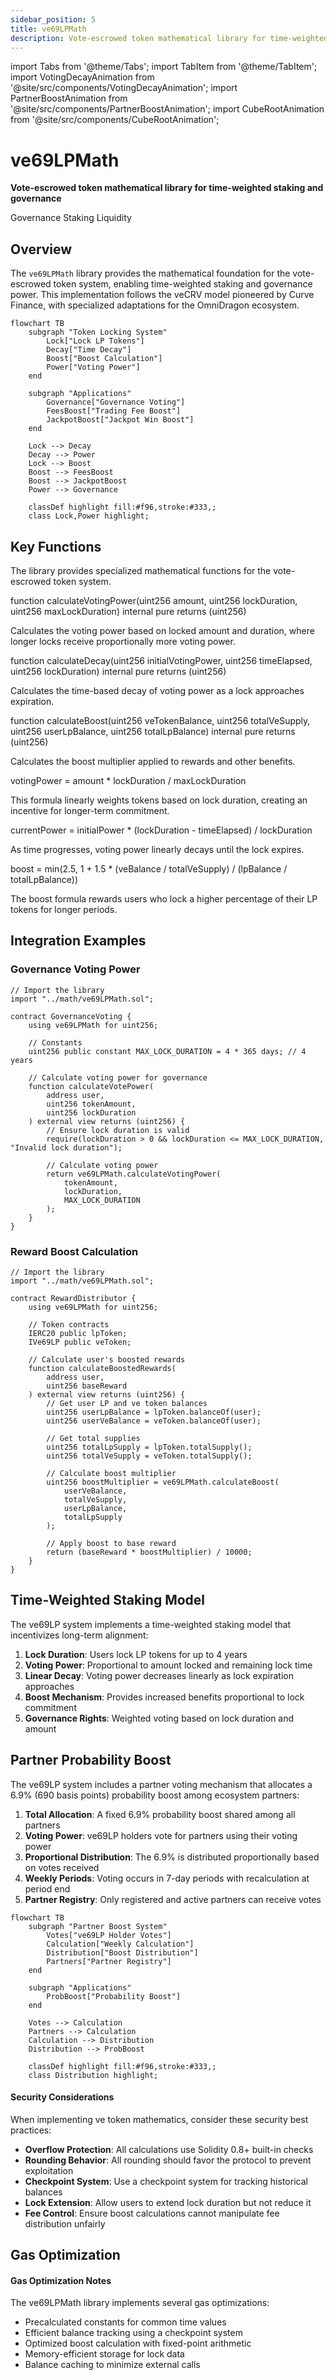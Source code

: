 ```yaml
---
sidebar_position: 5
title: ve69LPMath
description: Vote-escrowed token mathematical library for time-weighted staking and governance
---
```


import Tabs from '@theme/Tabs';
import TabItem from '@theme/TabItem';
import VotingDecayAnimation from '@site/src/components/VotingDecayAnimation';
import PartnerBoostAnimation from '@site/src/components/PartnerBoostAnimation';
import CubeRootAnimation from '@site/src/components/CubeRootAnimation';

# ve69LPMath

**Vote-escrowed token mathematical library for time-weighted staking and governance**

<div className="contract-badges">
  <span className="contract-badge governance">Governance</span>
  <span className="contract-badge staking">Staking</span>
  <span className="contract-badge liquidity">Liquidity</span>
</div>

## Overview

The `ve69LPMath` library provides the mathematical foundation for the vote-escrowed token system, enabling time-weighted staking and governance power. This implementation follows the veCRV model pioneered by Curve Finance, with specialized adaptations for the OmniDragon ecosystem.

```mermaid
flowchart TB
    subgraph "Token Locking System"
        Lock["Lock LP Tokens"]
        Decay["Time Decay"]
        Boost["Boost Calculation"]
        Power["Voting Power"]
    end
    
    subgraph "Applications"
        Governance["Governance Voting"]
        FeesBoost["Trading Fee Boost"]
        JackpotBoost["Jackpot Win Boost"]
    end
    
    Lock --> Decay
    Decay --> Power
    Lock --> Boost
    Boost --> FeesBoost
    Boost --> JackpotBoost
    Power --> Governance
    
    classDef highlight fill:#f96,stroke:#333,;
    class Lock,Power highlight;
```

## Key Functions

The library provides specialized mathematical functions for the vote-escrowed token system.

<VotingDecayAnimation />

<div className="function-signature">
function calculateVotingPower(uint256 amount, uint256 lockDuration, uint256 maxLockDuration) internal pure returns (uint256)
</div>

Calculates the voting power based on locked amount and duration, where longer locks receive proportionally more voting power.

<div className="function-signature">
function calculateDecay(uint256 initialVotingPower, uint256 timeElapsed, uint256 lockDuration) internal pure returns (uint256)
</div>

Calculates the time-based decay of voting power as a lock approaches expiration.

<div className="function-signature">
function calculateBoost(uint256 veTokenBalance, uint256 totalVeSupply, uint256 userLpBalance, uint256 totalLpBalance) internal pure returns (uint256)
</div>

Calculates the boost multiplier applied to rewards and other benefits.

<CubeRootAnimation />

<Tabs>
  <TabItem value="voting" label="Voting Power Formula" default>
    <div className="math-formula">
    votingPower = amount * lockDuration / maxLockDuration
    </div>
    <p>This formula linearly weights tokens based on lock duration, creating an incentive for longer-term commitment.</p>
  </TabItem>
  <TabItem value="decay" label="Decay Formula">
    <div className="math-formula">
    currentPower = initialPower * (lockDuration - timeElapsed) / lockDuration
    </div>
    <p>As time progresses, voting power linearly decays until the lock expires.</p>
  </TabItem>
  <TabItem value="boost" label="Boost Formula">
    <div className="math-formula">
    boost = min(2.5, 1 + 1.5 * (veBalance / totalVeSupply) / (lpBalance / totalLpBalance))
    </div>
    <p>The boost formula rewards users who lock a higher percentage of their LP tokens for longer periods.</p>
  </TabItem>
</Tabs>

## Integration Examples

### Governance Voting Power

```solidity
// Import the library
import "../math/ve69LPMath.sol";

contract GovernanceVoting {
    using ve69LPMath for uint256;
    
    // Constants
    uint256 public constant MAX_LOCK_DURATION = 4 * 365 days; // 4 years
    
    // Calculate voting power for governance
    function calculateVotePower(
        address user, 
        uint256 tokenAmount, 
        uint256 lockDuration
    ) external view returns (uint256) {
        // Ensure lock duration is valid
        require(lockDuration > 0 && lockDuration <= MAX_LOCK_DURATION, "Invalid lock duration");
        
        // Calculate voting power
        return ve69LPMath.calculateVotingPower(
            tokenAmount, 
            lockDuration, 
            MAX_LOCK_DURATION
        );
    }
}
```

### Reward Boost Calculation

```solidity
// Import the library
import "../math/ve69LPMath.sol";

contract RewardDistributor {
    using ve69LPMath for uint256;
    
    // Token contracts
    IERC20 public lpToken;
    IVe69LP public veToken;
    
    // Calculate user's boosted rewards
    function calculateBoostedRewards(
        address user,
        uint256 baseReward
    ) external view returns (uint256) {
        // Get user LP and ve token balances
        uint256 userLpBalance = lpToken.balanceOf(user);
        uint256 userVeBalance = veToken.balanceOf(user);
        
        // Get total supplies
        uint256 totalLpSupply = lpToken.totalSupply();
        uint256 totalVeSupply = veToken.totalSupply();
        
        // Calculate boost multiplier
        uint256 boostMultiplier = ve69LPMath.calculateBoost(
            userVeBalance,
            totalVeSupply,
            userLpBalance,
            totalLpSupply
        );
        
        // Apply boost to base reward
        return (baseReward * boostMultiplier) / 10000;
    }
}
```

## Time-Weighted Staking Model

The ve69LP system implements a time-weighted staking model that incentivizes long-term alignment:

1. **Lock Duration**: Users lock LP tokens for up to 4 years
2. **Voting Power**: Proportional to amount locked and remaining lock time
3. **Linear Decay**: Voting power decreases linearly as lock expiration approaches
4. **Boost Mechanism**: Provides increased benefits proportional to lock commitment
5. **Governance Rights**: Weighted voting based on lock duration and amount

## Partner Probability Boost

The ve69LP system includes a partner voting mechanism that allocates a 6.9% (690 basis points) probability boost among ecosystem partners:

1. **Total Allocation**: A fixed 6.9% probability boost shared among all partners
2. **Voting Power**: ve69LP holders vote for partners using their voting power
3. **Proportional Distribution**: The 6.9% is distributed proportionally based on votes received
4. **Weekly Periods**: Voting occurs in 7-day periods with recalculation at period end
5. **Partner Registry**: Only registered and active partners can receive votes

<PartnerBoostAnimation />

```mermaid
flowchart TB
    subgraph "Partner Boost System"
        Votes["ve69LP Holder Votes"]
        Calculation["Weekly Calculation"]
        Distribution["Boost Distribution"]
        Partners["Partner Registry"]
    end
    
    subgraph "Applications"
        ProbBoost["Probability Boost"]
    end
    
    Votes --> Calculation
    Partners --> Calculation
    Calculation --> Distribution
    Distribution --> ProbBoost
    
    classDef highlight fill:#f96,stroke:#333,;
    class Distribution highlight;
```

<div className="security-consideration">
  <h4>Security Considerations</h4>
  <p>When implementing ve token mathematics, consider these security best practices:</p>
  <ul>
    <li><strong>Overflow Protection</strong>: All calculations use Solidity 0.8+ built-in checks</li>
    <li><strong>Rounding Behavior</strong>: All rounding should favor the protocol to prevent exploitation</li>
    <li><strong>Checkpoint System</strong>: Use a checkpoint system for tracking historical balances</li>
    <li><strong>Lock Extension</strong>: Allow users to extend lock duration but not reduce it</li>
    <li><strong>Fee Control</strong>: Ensure boost calculations cannot manipulate fee distribution unfairly</li>
  </ul>
</div>

## Gas Optimization

<div className="gas-optimization">
  <h4>Gas Optimization Notes</h4>
  <p>The ve69LPMath library implements several gas optimizations:</p>
  <ul>
    <li>Precalculated constants for common time values</li>
    <li>Efficient balance tracking using a checkpoint system</li>
    <li>Optimized boost calculation with fixed-point arithmetic</li>
    <li>Memory-efficient storage for lock data</li>
    <li>Balance caching to minimize external calls</li>
  </ul>
</div> 